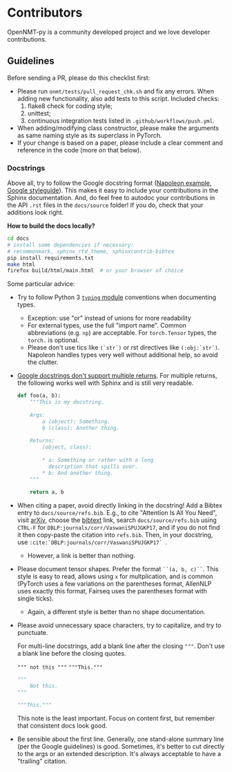 # Contributors

OpenNMT-py is a community developed project and we love developer contributions.

## Guidelines
Before sending a PR, please do this checklist first:

- Please run `onmt/tests/pull_request_chk.sh` and fix any errors. When adding new functionality, also add tests to this script. Included checks:
    1. flake8 check for coding style;
    2. unittest;
    3. continuous integration tests listed in `.github/workflows/push.yml`.
- When adding/modifying class constructor, please make the arguments as same naming style as its superclass in PyTorch.
- If your change is based on a paper, please include a clear comment and reference in the code (more on that below). 

### Docstrings
Above all, try to follow the Google docstring format
([Napoleon example](https://sphinxcontrib-napoleon.readthedocs.io/en/latest/example_google.html),
[Google styleguide](http://google.github.io/styleguide/pyguide.html)).
This makes it easy to include your contributions in the Sphinx documentation. And, do feel free
to autodoc your contributions in the API ``.rst`` files in the `docs/source` folder! If you do, check that
your additions look right.

**How to build the docs locally?**
```bash
cd docs
# install some dependencies if necessary:
# recommonmark, sphinx_rtd_theme, sphinxcontrib-bibtex
pip install requirements.txt
make html
firefox build/html/main.html  # or your browser of choice
```

Some particular advice:
- Try to follow Python 3 [``typing`` module](https://docs.python.org/3/library/typing.html) conventions when documenting types.
    - Exception: use "or" instead of unions for more readability
    - For external types, use the full "import name". Common abbreviations (e.g. ``np``) are acceptable.
      For ``torch.Tensor`` types, the ``torch.`` is optional.
    - Please don't use tics like `` (`str`) `` or rst directives like `` (:obj:`str`) ``. Napoleon handles types
      very well without additional help, so avoid the clutter.
- [Google docstrings don't support multiple returns](https://stackoverflow.com/questions/29221551/can-sphinx-napoleon-document-function-returning-multiple-arguments).
For multiple returns, the following works well with Sphinx and is still very readable.
  ```python
  def foo(a, b):
      """This is my docstring.
      
      Args:
          a (object): Something.
          b (class): Another thing.
    
      Returns:
          (object, class):
        
          * a: Something or rather with a long
            description that spills over.
          * b: And another thing.
      """
    
      return a, b
  ```
- When citing a paper, avoid directly linking in the docstring! Add a Bibtex entry to `docs/source/refs.bib`.
E.g., to cite "Attention Is All You Need", visit [arXiv](https://arxiv.org/abs/1706.03762), choose the
[bibtext](https://dblp.uni-trier.de/rec/bibtex/journals/corr/VaswaniSPUJGKP17) link, search `docs/source/refs.bib`
using `CTRL-F` for `DBLP:journals/corr/VaswaniSPUJGKP17`, and if you do not find it then copy-paste the
citation into `refs.bib`. Then, in your docstring, use ``:cite:`DBLP:journals/corr/VaswaniSPUJGKP17` ``.
    - However, a link is better than nothing.
- Please document tensor shapes. Prefer the format
  ``` ``(a, b, c)`` ```. This style is easy to read, allows using ``x`` for multplication, and is common
  (PyTorch uses a few variations on the parentheses format, AllenNLP uses exactly this format, Fairseq uses
  the parentheses format with single ticks).
    - Again, a different style is better than no shape documentation.
- Please avoid unnecessary space characters, try to capitalize, and try to punctuate.
    
  For multi-line docstrings, add a blank line after the closing ``"""``.
  Don't use a blank line before the closing quotes.
  
  ``""" not this """`` ``"""This."""``
  
  ```python
  """
      Not this.
  """
  ```
  ```python
  """This."""
  ```

  This note is the least important. Focus on content first, but remember that consistent docs look good.
- Be sensible about the first line. Generally, one stand-alone summary line (per the Google guidelines) is good.
  Sometimes, it's better to cut directly to the args or an extended description. It's always acceptable to have a
  "trailing" citation.
